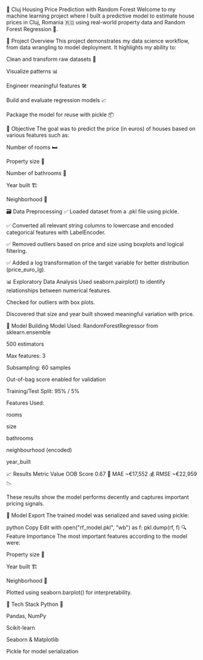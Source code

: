 🏡 Cluj Housing Price Prediction with Random Forest
Welcome to my machine learning project where I built a predictive model to estimate house prices in Cluj, Romania 🇷🇴 using real-world property data and Random Forest Regression 🌲.

📌 Project Overview
This project demonstrates my data science workflow, from data wrangling to model deployment. It highlights my ability to:

Clean and transform raw datasets 🧹

Visualize patterns 📊

Engineer meaningful features 🛠️

Build and evaluate regression models 📈

Package the model for reuse with pickle 📦

🧠 Objective
The goal was to predict the price (in euros) of houses based on various features such as:

Number of rooms 🛏️

Property size 📐

Number of bathrooms 🚿

Year built 🏗️

Neighborhood 📍

🗃️ Data Preprocessing
✅ Loaded dataset from a .pkl file using pickle.

✅ Converted all relevant string columns to lowercase and encoded categorical features with LabelEncoder.

✅ Removed outliers based on price and size using boxplots and logical filtering.

✅ Added a log transformation of the target variable for better distribution (price_euro_lg).

📊 Exploratory Data Analysis
Used seaborn.pairplot() to identify relationships between numerical features.

Checked for outliers with box plots.

Discovered that size and year built showed meaningful variation with price.

🤖 Model Building
Model Used: RandomForestRegressor from sklearn.ensemble

500 estimators

Max features: 3

Subsampling: 60 samples

Out-of-bag score enabled for validation

Training/Test Split: 95% / 5%

Features Used:

rooms

size

bathrooms

neighbourhood (encoded)

year_built

📈 Results
Metric	Value
OOB Score	0.67 🌟
MAE	~€17,552 💰
RMSE	~€22,959 📉

These results show the model performs decently and captures important pricing signals.

💾 Model Export
The trained model was serialized and saved using pickle:

python
Copy
Edit
with open("rf_model.pkl", "wb") as f:
    pkl.dump(rf, f)
🔍 Feature Importance
The most important features according to the model were:

Property size 📐

Year built 🏗️

Neighborhood 📍

Plotted using seaborn.barplot() for interpretability.

🧰 Tech Stack
Python 🐍

Pandas, NumPy

Scikit-learn

Seaborn & Matplotlib

Pickle for model serialization
